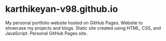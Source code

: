 # karthikeyan-v98.github.io
My personal portfolio website hosted on GitHub Pages.  Website to showcase my projects and blogs.  Static site created using HTML, CSS, and JavaScript.  Personal GitHub Pages site.

